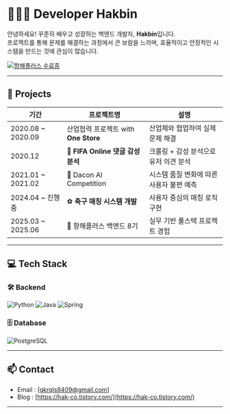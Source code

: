 # 👩🏻‍💻 Developer Hakbin

안녕하세요! 꾸준히 배우고 성장하는 백엔드 개발자, **Hakbin**입니다.  
프로젝트를 통해 문제를 해결하는 과정에서 큰 보람을 느끼며,
효율적이고 안정적인 시스템을 만드는 것에 관심이 많습니다.

[![항해플러스 수료증](https://static.spartacodingclub.kr/hanghae99/plus/completion/badge_purple.svg)](https://hhpluscertificateofcompletion.oopy.io/)

---

## 🚀 Projects

| 기간 | 프로젝트명 | 설명 |
|------|-------------|------|
| 2020.08 ~ 2020.09 | 산업협력 프로젝트 with **One Store** | 산업체와 협업하여 실제 문제 해결 |
| 2020.12 | 🧠 **FIFA Online 댓글 감성 분석** | 크롤링 + 감성 분석으로 유저 의견 분석 |
| 2021.01 ~ 2021.02 | 🤖 Dacon AI Competition | 시스템 품질 변화에 따른 사용자 불편 예측 |
| 2024.04 ~ 진행중 | ⚽ **축구 매칭 시스템 개발** | 사용자 중심의 매칭 로직 구현 |
| 2025.03 ~ 2025.06 | 🏫 항해플러스 백엔드 8기 | 실무 기반 풀스택 프로젝트 경험 |

---

## 💻 Tech Stack

### 🛠️ Backend
![Python](https://img.shields.io/badge/Python-3776AB?style=flat-square&logo=python&logoColor=white)
![Java](https://img.shields.io/badge/Java-ED8B00?style=flat-square&logo=openjdk&logoColor=white)
![Spring](https://img.shields.io/badge/Spring-6DB33F?style=flat-square&logo=spring&logoColor=white)

### 🗄️ Database
![PostgreSQL](https://img.shields.io/badge/PostgreSQL-316192?style=flat-square&logo=postgresql&logoColor=white)

---

## 📫 Contact

- Email : [gkrqls8409@gmail.com]
- Blog : [https://hak-co.tistory.com/](https://hak-co.tistory.com/)

---

